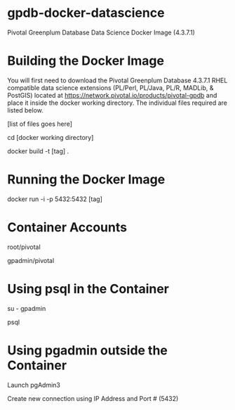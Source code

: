 # gpdb-docker-datascience
Pivotal Greenplum Database Data Science Docker Image (4.3.7.1)

# Building the Docker Image
You will first need to download the Pivotal Greenplum Database 4.3.7.1 RHEL compatible data science extensions (PL/Perl, PL/Java, PL/R, MADLib, & PostGIS) located at https://network.pivotal.io/products/pivotal-gpdb and place it inside the docker working directory. The individual files required are listed below. 

[list of files goes here]

cd [docker working directory]

docker build -t [tag] .

# Running the Docker Image
docker run -i -p 5432:5432 [tag]

# Container Accounts
root/pivotal

gpadmin/pivotal

# Using psql in the Container
su - gpadmin

psql

# Using pgadmin outside the Container
Launch pgAdmin3

Create new connection using IP Address and Port # (5432)

